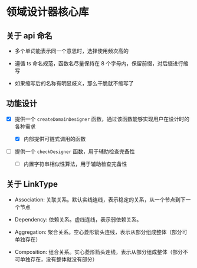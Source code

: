 # 领域设计器核心库

## 关于 api 命名

- 多个单词能表示同一个意思时，选择使用频次高的

- 遵循 ts 命名规范，函数名尽量保持在 8 个字母内，保留前缀，对后缀进行缩写

- 如果缩写后的名称有明显歧义，那么干脆就不缩写了

## 功能设计

- [x] 提供一个 `createDomainDesigner` 函数，通过该函数能够实现用户在设计时的各种需求

  - [x] 内部提供可链式调用的函数

- [ ] 提供一个 `checkDesigner` 函数，用于辅助检查完备性

  - [ ] 内置字符串相似性算法，用于辅助检查完备性

## 关于 LinkType

- Association: 关联关系。默认实线连线，表示稳定的关系，从一个节点到下一个节点

- Dependency: 依赖关系。虚线连线，表示弱依赖关系。

- Aggregation: 聚合关系。空心菱形箭头连线，表示从部分组成整体（部分可单独存在）

- Composition: 组合关系。实心菱形箭头连线，表示从部分组成整体（部分不可单独存在，没有整体就没有部分）
